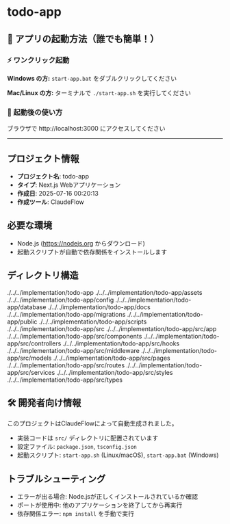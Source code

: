 # todo-app

## 🚀 アプリの起動方法（誰でも簡単！）

### ⚡ ワンクリック起動

**Windows の方:**
`start-app.bat` をダブルクリックしてください

**Mac/Linux の方:**
ターミナルで `./start-app.sh` を実行してください

### 📱 起動後の使い方
ブラウザで http://localhost:3000 にアクセスしてください

---

## プロジェクト情報
- **プロジェクト名**: todo-app
- **タイプ**: Next.js Webアプリケーション
- **作成日**: 2025-07-16 00:20:13
- **作成ツール**: ClaudeFlow

## 必要な環境
- Node.js (https://nodejs.org からダウンロード)
- 起動スクリプトが自動で依存関係をインストールします

## ディレクトリ構造
./../../implementation/todo-app
./../../implementation/todo-app/assets
./../../implementation/todo-app/config
./../../implementation/todo-app/database
./../../implementation/todo-app/docs
./../../implementation/todo-app/migrations
./../../implementation/todo-app/public
./../../implementation/todo-app/scripts
./../../implementation/todo-app/src
./../../implementation/todo-app/src/app
./../../implementation/todo-app/src/components
./../../implementation/todo-app/src/controllers
./../../implementation/todo-app/src/hooks
./../../implementation/todo-app/src/middleware
./../../implementation/todo-app/src/models
./../../implementation/todo-app/src/pages
./../../implementation/todo-app/src/routes
./../../implementation/todo-app/src/services
./../../implementation/todo-app/src/styles
./../../implementation/todo-app/src/types

## 🛠️ 開発者向け情報
このプロジェクトはClaudeFlowによって自動生成されました。
- 実装コードは `src/` ディレクトリに配置されています
- 設定ファイル: `package.json`, `tsconfig.json`
- 起動スクリプト: `start-app.sh` (Linux/macOS), `start-app.bat` (Windows)

## トラブルシューティング
- エラーが出る場合: Node.jsが正しくインストールされているか確認
- ポートが使用中: 他のアプリケーションを終了してから再実行
- 依存関係エラー: `npm install` を手動で実行

